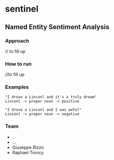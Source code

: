 # sentinel
## Named Entity Sentiment Analysis 

### Approach
// to fill up

### How to run
//to fill up

### Examples
    "I drove a Linconl and it's a truly dream" 
    Linconl -> proper noun -> positive

    "I drove a Linconl and I was awful"
    Linconl -> proper noun -> negative
    
### Team
* ..
* ...
* Giuseppe Rizzo
* Raphael Troncy
